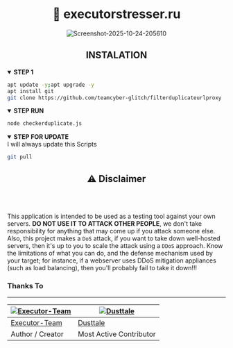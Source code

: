 <h1 align="center">📡 executorstresser.ru </h1> 
<div align="center">

<img src="https://i.ibb.co.com/Kp7Y41xD/Screenshot-2025-10-24-205610.jpg" alt="Screenshot-2025-10-24-205610" border="0">

</div>
<h2 align="center">INSTALATION</h2>
<div>

<details open>
  <summary><strong> STEP 1 </strong></summary>

  ```bash
  apt update -y;apt upgrade -y
  apt install git
  git clone https://github.com/teamcyber-glitch/filterduplicateurlproxy
  ```
  </details>

<details open>
  <summary><strong> STEP RUN </strong></summary>

  ```bash
  node checkerduplicate.js
  ```
  </details>

 <details open>
   <summary><strong> STEP FOR UPDATE </strong></summary>
 I will always update this Scripts
 
   ```bash
   git pull
   ```
 
 </div>

<div align="center">
  <h2>⚠ Disclaimer</h2><br>
</div>
<br>

This application is intended to be used as a testing tool against your own servers. **DO NOT USE IT TO ATTACK OTHER PEOPLE**, we don't take responsibility for anything that may come up if you attack someone else. Also, this project makes a `DoS` attack, if you want to take down well-hosted servers, then it's up to you to scale the attack using a `DDoS` approach. Know the limitations of what you can do, and the defense mechanism used by your target; for instance, if a webserver uses DDoS mitigation appliances (such as load balancing), then you'll probably fail to take it down!!!

### Thanks To 

---------

[![Executor-Team](https://github.com/teamcyber-glitch.png?size=100)](https://github.com/teamcyber-glitch) | [![Dusttale](https://github.com/AmmarrBN.png?size=100)](https://github.com/AmmarrBN) 
----|----|
[Executor-Team](https://github.com/teamcyber-glitch) | [Dusttale](https://github.com/AmmarrBN) 
Author / Creator | Most Active Contributor 
